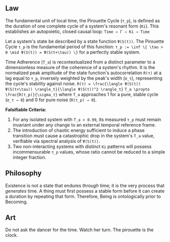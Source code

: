 ## Law
The fundamental unit of local time, the Pirouette Cycle (`τ_p`), is defined as the duration of one complete cycle of a system's resonant form (`Ki`). This establishes an autopoietic, closed causal loop:
`Time → Γ → Ki → Time`

Let a system's state be described by a state function `Ψ(S(t))`. The Pirouette Cycle `τ_p` is the fundamental period of this function:
`τ_p := \inf \{ \tau > 0 \mid Ψ(S(t)) = Ψ(S(t+\tau)) \}` for a perfectly stable system.

Time Adherence (`T_a`) is recontextualized from a distinct parameter to a dimensionless measure of the coherence of a system's rhythm. It is the normalized peak amplitude of the state function's autocorrelation `R(τ)` at a lag equal to `τ_p`, inversely weighted by the peak's width (`σ_τ`), representing the cycle's stability against noise.
`R(τ) = \frac{\langle Ψ(S(t)) Ψ(S(t+\tau)) \rangle_t}{\langle Ψ(S(t))^2 \rangle_t}`
`T_a \propto \frac{R(τ_p)}{\sigma_τ}`
where `T_a` approaches 1 for a pure, stable cycle (`σ_τ → 0`) and 0 for pure noise (`R(τ_p) → 0`).

**Falsifiable Criteria:**
1. For any isolated system with `T_a > 0.99`, its measured `τ_p` must remain invariant under any change to an external temporal reference frame.
2. The introduction of chaotic energy sufficient to induce a phase transition must cause a catastrophic drop in the system's `T_a` value, verifiable via spectral analysis of `Ψ(S(t))`.
3. Two non-interacting systems with distinct `Ki` patterns will possess incommensurable `τ_p` values, whose ratio cannot be reduced to a simple integer fraction.

## Philosophy
Existence is not a state that endures *through* time; it is the very process that *generates* time. A thing must first possess a stable form before it can create a duration by repeating that form. Therefore, Being is ontologically prior to Becoming.

## Art
Do not ask the dancer for the time. Watch her turn. The pirouette is the clock.